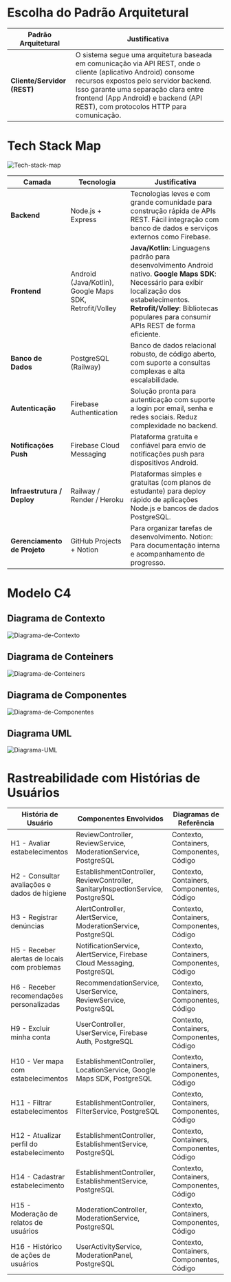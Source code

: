 # Escolha do Padrão Arquitetural

| **Padrão Arquitetural** | **Justificativa** |
|----------------------|-------------------------------|
| **Cliente/Servidor (REST)** | O sistema segue uma arquitetura baseada em comunicação via API REST, onde o cliente (aplicativo Android) consome recursos expostos pelo servidor backend. Isso garante uma separação clara entre frontend (App Android) e backend (API REST), com protocolos HTTP para comunicação.

# Tech Stack Map

![Tech-stack-map](Anexo/Tech-stack-map.jpg)

| **Camada** | **Tecnologia** | **Justificativa** |
|------------|-----------------|-------------------|
| **Backend** | Node.js + Express | Tecnologias leves e com grande comunidade para construção rápida de APIs REST. Fácil integração com banco de dados e serviços externos como Firebase. |
| **Frontend** | Android (Java/Kotlin), Google Maps SDK, Retrofit/Volley | 	**Java/Kotlin**: Linguagens padrão para desenvolvimento Android nativo. **Google Maps SDK**: Necessário para exibir localização dos estabelecimentos. **Retrofit/Volley**: Bibliotecas populares para consumir APIs REST de forma eficiente. |
| **Banco de Dados** | PostgreSQL (Railway) | Banco de dados relacional robusto, de código aberto, com suporte a consultas complexas e alta escalabilidade. |
| **Autenticação** | Firebase Authentication | Solução pronta para autenticação com suporte a login por email, senha e redes sociais. Reduz complexidade no backend. |
| **Notificações Push** | Firebase Cloud Messaging | Plataforma gratuita e confiável para envio de notificações push para dispositivos Android. |
| **Infraestrutura / Deploy** | Railway / Render / Heroku | Plataformas simples e gratuitas (com planos de estudante) para deploy rápido de aplicações Node.js e bancos de dados PostgreSQL. |
| **Gerenciamento de Projeto** | GitHub Projects + Notion | Para organizar tarefas de desenvolvimento. Notion: Para documentação interna e acompanhamento de progresso. |

# Modelo C4 

## Diagrama de Contexto

![Diagrama-de-Contexto](Anexo/Diagrama-de-Contexto.jpg)

## Diagrama de Conteiners

![Diagrama-de-Conteiners](Anexo/conteiners.drawio.png)

## Diagrama de Componentes

![Diagrama-de-Componentes](Anexo/Componentes.drawio.png)

## Diagrama UML

![Diagrama-UML]()

# Rastreabilidade com Histórias de Usuários

| **História de Usuário** | **Componentes Envolvidos** | **Diagramas de Referência** |
|-------------------------|----------------------------|-----------------------------|
| H1 - Avaliar estabelecimentos | ReviewController, ReviewService, ModerationService, PostgreSQL | Contexto, Containers, Componentes, Código |
| H2 - Consultar avaliações e dados de higiene | EstablishmentController, ReviewController, SanitaryInspectionService, PostgreSQL | Contexto, Containers, Componentes, Código |
| H3 - Registrar denúncias | AlertController, AlertService, ModerationService, PostgreSQL | Contexto, Containers, Componentes, Código |
| H5 - Receber alertas de locais com problemas | NotificationService, AlertService, Firebase Cloud Messaging, PostgreSQL | Contexto, Containers, Componentes, Código |
| H6 - Receber recomendações personalizadas | RecommendationService, UserService, ReviewService, PostgreSQL | Contexto, Containers, Componentes, Código |
| H9 - Excluir minha conta | UserController, UserService, Firebase Auth, PostgreSQL | Contexto, Containers, Componentes, Código |
| H10 - Ver mapa com estabelecimentos | EstablishmentController, LocationService, Google Maps SDK, PostgreSQL | Contexto, Containers, Componentes, Código |
| H11 - Filtrar estabelecimentos | EstablishmentController, FilterService, PostgreSQL | Contexto, Containers, Componentes, Código |
| H12 - Atualizar perfil do estabelecimento | EstablishmentController, EstablishmentService, PostgreSQL | Contexto, Containers, Componentes, Código |
| H14 - Cadastrar estabelecimento | EstablishmentController, EstablishmentService, PostgreSQL | Contexto, Containers, Componentes, Código |
| H15 - Moderação de relatos de usuários | ModerationController, ModerationService, PostgreSQL | Contexto, Containers, Componentes, Código |
| H16 - Histórico de ações de usuários | UserActivityService, ModerationPanel, PostgreSQL | Contexto, Containers, Componentes, Código |
